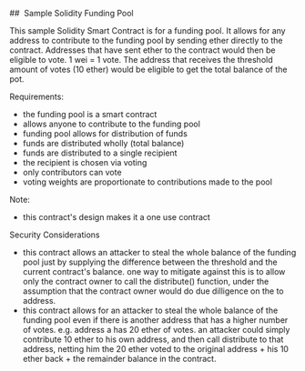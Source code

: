 ##  Sample Solidity Funding Pool

This sample Solidity Smart Contract is for a funding pool. It allows for any address to contribute to the funding pool by sending ether directly to the contract. Addresses that have sent ether to the contract would then be eligible to vote. 1 wei = 1 vote. The address that receives the threshold amount of votes (10 ether) would be eligible to get the total balance of the pot.

Requirements:

- the funding pool is a smart contract
- allows anyone to contribute to the funding pool
- funding pool allows for distribution of funds
- funds are distributed wholly (total balance)
- funds are distributed to a single recipient
- the recipient is chosen via voting
- only contributors can vote
- voting weights are proportionate to contributions made to the pool

Note:
- this contract's design makes it a one use contract

Security Considerations
- this contract allows an attacker to steal the whole balance of the funding pool just by supplying the difference between the threshold and the current contract's balance. one way to mitigate against this is to allow only the contract owner to call the distribute() function, under the assumption that the contract owner would do due dilligence on the to address.
- this contract allows for an attacker to steal the whole balance of the funding pool even if there is another address that has a higher number of votes. e.g. address a has 20 ether of votes. an attacker could simply contribute 10 ether to his own address, and then call distribute to that address, netting him the 20 ether voted to the original address + his 10 ether back + the remainder balance in the contract.

